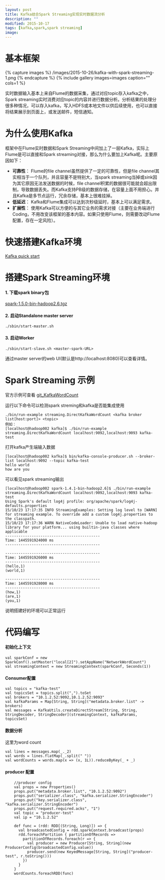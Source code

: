 ```yaml
---
layout: post
title: Kafka结合Spark Streaming实现实时数据流分析
description: ""
modified: 2015-10-17
tags: [kafka,spark,spark streaming]
image:
---
```


# 基本框架
{% capture images %}
	/images/2015-10-26/kafka-with-spark-streaming-1.png
{% endcapture %}
{% include gallery images=images caption="" cols=1 %}

实时数据输入基本上来自Flume的数据采集，通过对应topic存入kafka之中，Spark streaming实时消费对应topic的内容并进行数据分析。分析结果的处理分很多种情况，可以存入kafka，写入HDFS或本地文件以供后续使用，也可以直接将结果展示到页面上，或发送邮件，短信通知。

# 为什么使用Kafka

框架中在Flume实时数据和Spark Streaming中间加上了一层Kafka，实际上Flume是可以直接和Spark streaming对接，那么为什么要加上Kafka呢。主要原因如下：
* **可靠性**： Flume的file channel虽然提供了一定的可靠性，但是file channel其实相当于一个队列，并且容量不是特别大，当spark streaming当掉或sink因为其它原因无法发送数据的时候，file channel积累的数据很可能就会超出限制，导致数据丢失。而Kafka支持PB级的数据存储，在容量上面不用担心。并且Kafka是多节点运行，冗余存储，基本上很难挂掉。
* **低延迟**： Kafka和Flume集成可以达到次秒级延时，基本上可以满足需求。
* **扩展性**： 使用Kafka可以方便的与其它业务的需求对接（主要在业务端进行Coding，不用改变该框架的基本内容。如果只使用Flume，则需要改动Flume配置，存在一定风险）。

# 快速搭建Kafka环境

[Kafka quick start](http://kafka.apache.org/documentation.html#quickstart)

# 搭建Spark Streaming环境

#### 1. 下载spark binary包

[spark-1.5.0-bin-hadoop2.6.tgz](http://archive.apache.org/dist/spark/spark-1.5.0/spark-1.5.0-bin-hadoop2.6.tgz)

#### 2. 启动Standalone master server 

```
./sbin/start-master.sh
```

#### 3. 启动Worker

```
./sbin/start-slave.sh <master-spark-URL>
```

通过master server的web UI(默认是http://localhost:8080)可以查看详情。

# Spark Streaming 示例

官方示例可查看 [git_KafkaWordCount](https://github.com/apache/spark/blob/master/examples/src/main/scala/org/apache/spark/examples/streaming/DirectKafkaWordCount.scala)

运行以下命令可以检测spark streming和kafka是否能集成使用

```
./bin/run-example streaming.DirectKafkaWordCount <kafka broker list[host:port]> <topic>
例如：
[localhost@hadoop002 kafka]$ ./bin/run-example streaming.DirectKafkaWordCount localhost:9092,localhost:9093 kafka-test
```

打开kafka产生端输入数据

```
[localhost@hadoop002 kafka]$ bin/kafka-console-producer.sh --broker-list localhost:9092 --topic kafka-test
hello world
how are you
```

可以看见spark streaming输出

```
[localhost@hadoop002 spark-1.4.1-bin-hadoop2.6]$ ./bin/run-example streaming.DirectKafkaWordCount localhost:9092,localhost:9093 kafka-test
Using Spark's default log4j profile: org/apache/spark/log4j-defaults.properties
15/10/23 17:17:35 INFO StreamingExamples: Setting log level to [WARN] for streaming example. To override add a custom log4j.properties to the classpath.
15/10/23 17:17:36 WARN NativeCodeLoader: Unable to load native-hadoop library for your platform... using builtin-java classes where applicable
-------------------------------------------
Time: 1445591924000 ms
-------------------------------------------

-------------------------------------------
Time: 1445591926000 ms
-------------------------------------------
(hello,1)
(world,1)

-------------------------------------------
Time: 1445591928000 ms
-------------------------------------------
(how,1)
(are,1)
(you,1)
```

说明搭建好的环境可以正常运行

# 代码编写

#### 初始化上下文

```
val sparkConf = new SparkConf().setMaster("local[2]").setAppName("NetworkWordCount")
val streamingContext = new StreamingContext(sparkConf, Seconds(1))
```

#### Consumer配置

```
val topics = "kafka-test"
val topicsSet = topics.split(",").toSet
val brokers = "10.1.2.52:9092,10.1.2.52:9093"
val kafkaParams = Map[String, String]("metadata.broker.list" -> brokers)
val messages = KafkaUtils.createDirectStream[String, String, StringDecoder, StringDecoder](streamingContext, kafkaParams, topicsSet)
```

#### 数据分析

这里为word count

```
val lines = messages.map(_._2)
val words = lines.flatMap(_.split(" "))
val wordCounts = words.map(x => (x, 1L)).reduceByKey(_ + _)
```

#### producer 配置

```
    //producer config
    val props = new Properties()
    props.put("metadata.broker.list", "10.1.2.52:9092")
    props.put("serializer.class", "kafka.serializer.StringEncoder")
    props.put("key.serializer.class", "kafka.serializer.StringEncoder")
    props.put("request.required.acks", "1")
    val topic = "producer-test"
    val ip = "10.1.2.52"

    def func = (rdd: RDD[(String, Long)]) => {
      val broadcastedConfig = rdd.sparkContext.broadcast(props)
      rdd.foreachPartition { partitionOfRecords =>
        partitionOfRecords.foreach(r => {
          val producer = new Producer[String, String](new ProducerConfig(broadcastedConfig.value))
          producer.send(new KeyedMessage[String, String]("producer-test", r.toString()))
        })
      }
    }
    wordCounts.foreachRDD(func)
```
